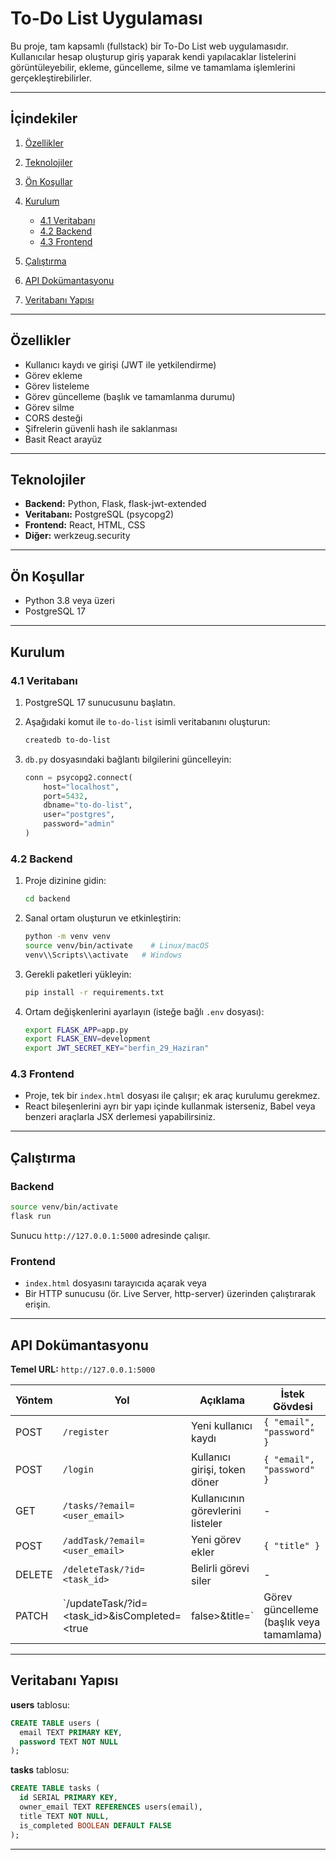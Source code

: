 # To-Do List Uygulaması

Bu proje, tam kapsamlı (fullstack) bir To-Do List web uygulamasıdır. Kullanıcılar hesap oluşturup giriş yaparak kendi yapılacaklar listelerini görüntüleyebilir, ekleme, güncelleme, silme ve tamamlama işlemlerini gerçekleştirebilirler.

---

## İçindekiler

1. [Özellikler](#özellikler)
2. [Teknolojiler](#teknolojiler)
3. [Ön Koşullar](#ön-koşullar)
4. [Kurulum](#kurulum)

   * [4.1 Veritabanı](#41-veritabanı)
   * [4.2 Backend](#42-backend)
   * [4.3 Frontend](#43-frontend)
5. [Çalıştırma](#çalıştırma)
6. [API Dokümantasyonu](#api-dokümantasyonu)
7. [Veritabanı Yapısı](#veritabanı-yapısı)

---

## Özellikler

* Kullanıcı kaydı ve girişi (JWT ile yetkilendirme)
* Görev ekleme
* Görev listeleme
* Görev güncelleme (başlık ve tamamlanma durumu)
* Görev silme
* CORS desteği
* Şifrelerin güvenli hash ile saklanması
* Basit React arayüz

---

## Teknolojiler

* **Backend:** Python, Flask, flask-jwt-extended
* **Veritabanı:** PostgreSQL (psycopg2)
* **Frontend:** React, HTML, CSS
* **Diğer:** werkzeug.security

---

## Ön Koşullar

* Python 3.8 veya üzeri
* PostgreSQL 17

---

## Kurulum

### 4.1 Veritabanı

1. PostgreSQL 17 sunucusunu başlatın.

2. Aşağıdaki komut ile `to-do-list` isimli veritabanını oluşturun:

   ```bash
   createdb to-do-list
   ```

3. `db.py` dosyasındaki bağlantı bilgilerini güncelleyin:

   ```python
   conn = psycopg2.connect(
       host="localhost",
       port=5432,
       dbname="to-do-list",
       user="postgres",
       password="admin"
   )
   ```

### 4.2 Backend

1. Proje dizinine gidin:

   ```bash
   cd backend
   ```

2. Sanal ortam oluşturun ve etkinleştirin:

   ```bash
   python -m venv venv
   source venv/bin/activate    # Linux/macOS
   venv\\Scripts\\activate   # Windows
   ```

3. Gerekli paketleri yükleyin:

   ```bash
   pip install -r requirements.txt
   ```

4. Ortam değişkenlerini ayarlayın (isteğe bağlı `.env` dosyası):

   ```bash
   export FLASK_APP=app.py
   export FLASK_ENV=development
   export JWT_SECRET_KEY="berfin_29_Haziran"
   ```

### 4.3 Frontend

* Proje, tek bir `index.html` dosyası ile çalışır; ek araç kurulumu gerekmez.
* React bileşenlerini ayrı bir yapı içinde kullanmak isterseniz, Babel veya benzeri araçlarla JSX derlemesi yapabilirsiniz.

---

## Çalıştırma

### Backend

```bash
source venv/bin/activate
flask run
```

Sunucu `http://127.0.0.1:5000` adresinde çalışır.

### Frontend

* `index.html` dosyasını tarayıcıda açarak veya
* Bir HTTP sunucusu (ör. Live Server, http-server) üzerinden çalıştırarak erişin.

---

## API Dokümantasyonu

**Temel URL:** `http://127.0.0.1:5000`

| Yöntem | Yol                                               | Açıklama                          | İstek Gövdesi                            | Header                          |                                 |
| ------ | ------------------------------------------------- | --------------------------------- | ---------------------------------------- | ------------------------------- | ------------------------------- |
| POST   | `/register`                                       | Yeni kullanıcı kaydı              | `{ "email", "password" }`                | -                               |                                 |
| POST   | `/login`                                          | Kullanıcı girişi, token döner     | `{ "email", "password" }`                | -                               |                                 |
| GET    | `/tasks/?email=<user_email>`                      | Kullanıcının görevlerini listeler | -                                        | `Authorization: Bearer <token>` |                                 |
| POST   | `/addTask/?email=<user_email>`                    | Yeni görev ekler                  | `{ "title" }`                            | `Authorization: Bearer <token>` |                                 |
| DELETE | `/deleteTask/?id=<task_id>`                       | Belirli görevi siler              | -                                        | `Authorization: Bearer <token>` |                                 |
| PATCH  | \`/updateTask/?id=\<task\_id>\&isCompleted=\<true | false>\&title=<newTitle>\`        | Görev güncelleme (başlık veya tamamlama) | -                               | `Authorization: Bearer <token>` |

---

## Veritabanı Yapısı

**users** tablosu:

```sql
CREATE TABLE users (
  email TEXT PRIMARY KEY,
  password TEXT NOT NULL
);
```

**tasks** tablosu:

```sql
CREATE TABLE tasks (
  id SERIAL PRIMARY KEY,
  owner_email TEXT REFERENCES users(email),
  title TEXT NOT NULL,
  is_completed BOOLEAN DEFAULT FALSE
);
```

---
